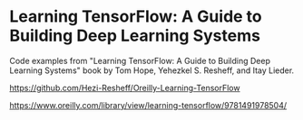 # Learning TensorFlow: A Guide to Building Deep Learning Systems

Code examples from 
"Learning TensorFlow: A Guide to Building Deep Learning Systems" 
book by Tom Hope, Yehezkel S. Resheff, and Itay Lieder.

https://github.com/Hezi-Resheff/Oreilly-Learning-TensorFlow

https://www.oreilly.com/library/view/learning-tensorflow/9781491978504/